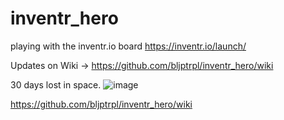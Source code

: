 # inventr_hero
playing with the inventr.io board https://inventr.io/launch/

Updates on Wiki -> https://github.com/bljptrpl/inventr_hero/wiki

30 days lost in space.
![image](https://user-images.githubusercontent.com/79495801/235278424-5853a61b-0d2e-4b1b-9061-c858912fa8b9.png)

https://github.com/bljptrpl/inventr_hero/wiki
